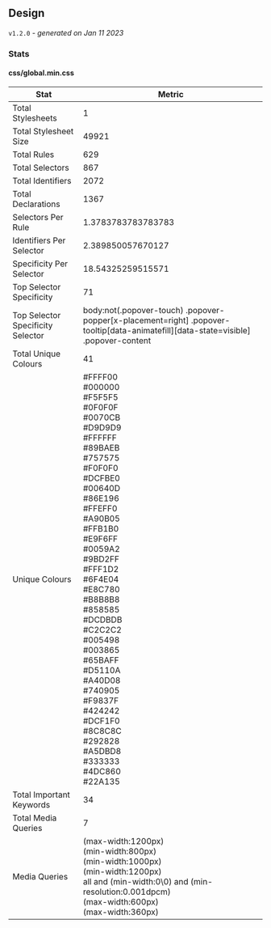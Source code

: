## Design
`v1.2.0` - *generated on Jan 11 2023*
### Stats
#### css/global.min.css
|Stat|Metric|
|---|---|
|Total Stylesheets|1|
|Total Stylesheet Size|49921|
|Total Rules|629|
|Total Selectors|867|
|Total Identifiers|2072|
|Total Declarations|1367|
|Selectors Per Rule|1.3783783783783783|
|Identifiers Per Selector|2.389850057670127|
|Specificity Per Selector|18.54325259515571|
|Top Selector Specificity|71|
|Top Selector Specificity Selector|body:not(.popover-touch) .popover-popper[x-placement=right] .popover-tooltip[data-animatefill][data-state=visible] .popover-content|
|Total Unique Colours|41|
|Unique Colours|#FFFF00<br/>#000000<br/>#F5F5F5<br/>#0F0F0F<br/>#0070CB<br/>#D9D9D9<br/>#FFFFFF<br/>#89BAEB<br/>#757575<br/>#F0F0F0<br/>#DCFBE0<br/>#00640D<br/>#86E196<br/>#FFEFF0<br/>#A90B05<br/>#FFB1B0<br/>#E9F6FF<br/>#0059A2<br/>#9BD2FF<br/>#FFF1D2<br/>#6F4E04<br/>#E8C780<br/>#B8B8B8<br/>#858585<br/>#DCDBDB<br/>#C2C2C2<br/>#005498<br/>#003865<br/>#65BAFF<br/>#D5110A<br/>#A40D08<br/>#740905<br/>#F9837F<br/>#424242<br/>#DCF1F0<br/>#8C8C8C<br/>#292828<br/>#A5DBD8<br/>#333333<br/>#4DC860<br/>#22A135|
|Total Important Keywords|34|
|Total Media Queries|7|
|Media Queries|(max-width:1200px)<br/>(min-width:800px)<br/>(min-width:1000px)<br/>(min-width:1200px)<br/>all and (min-width:0\0) and (min-resolution:0.001dpcm)<br/>(max-width:600px)<br/>(max-width:360px)|